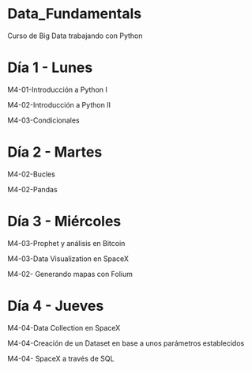 # Data_Fundamentals
Curso de Big Data trabajando con Python

  # Día 1 - Lunes

M4-01-Introducción a Python I
  
M4-02-Introducción a Python II

M4-03-Condicionales

  # Día 2 - Martes
  
  M4-02-Bucles
  
  M4-02-Pandas

 # Día 3 - Miércoles
 
   M4-03-Prophet y análisis en Bitcoin

   M4-03-Data Visualization en SpaceX

   M4-02- Generando mapas con Folium

   # Día 4 - Jueves
  
   M4-04-Data Collection en SpaceX

   M4-04-Creación de un Dataset en base a unos parámetros establecidos

   M4-04- SpaceX a través de SQL

    
